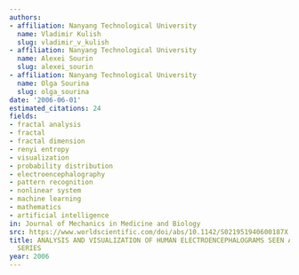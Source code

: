 ```yaml
---
authors:
- affiliation: Nanyang Technological University
  name: Vladimir Kulish
  slug: vladimir_v_kulish
- affiliation: Nanyang Technological University
  name: Alexei Sourin
  slug: alexei_sourin
- affiliation: Nanyang Technological University
  name: Olga Sourina
  slug: olga_sourina
date: '2006-06-01'
estimated_citations: 24
fields:
- fractal analysis
- fractal
- fractal dimension
- renyi entropy
- visualization
- probability distribution
- electroencephalography
- pattern recognition
- nonlinear system
- machine learning
- mathematics
- artificial intelligence
in: Journal of Mechanics in Medicine and Biology
src: https://www.worldscientific.com/doi/abs/10.1142/S021951940600187X
title: ANALYSIS AND VISUALIZATION OF HUMAN ELECTROENCEPHALOGRAMS SEEN AS FRACTAL TIME
  SERIES
year: 2006
---
```

